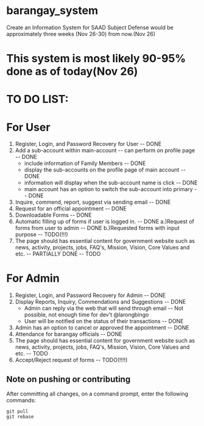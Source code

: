 # barangay_system
Create an Information System for SAAD Subject
Defense would be approximately three weeks (Nov 26-30) from now.(Nov 26)

# This system is most likely 90-95% done as of today(Nov 26)

# TO DO LIST:
# For User
1) Register, Login, and Password Recovery for User -- DONE
2) Add a sub-account within main-account -- can perform on profile page -- DONE
    - include information of Family Members -- DONE
    - display the sub-accounts on the profile page of main account -- DONE
    - information will display when the sub-account name is click -- DONE
    - main account has an option to switch the sub-account into primary -- DONE
3) Inquire, commend, report, suggest via sending email -- DONE
4) Request for an official appointment -- DONE
5) Downloadable Forms -- DONE
6) Automatic filling up of forms if user is logged in. -- DONE
    a.)Request of forms from user to admin -- DONE
    b.)Requested forms with input purpose -- TODO(!!!)
7) The page should has essential content for government website such as
news, activity, projects, jobs, FAQ's, Mission, Vision, Core Values and etc. -- PARTIALLY DONE -- TODO

# For Admin
1) Register, Login, and Password Recovery for Admin -- DONE
2) Display Reports, Inquiry, Commendations and Suggestions -- DONE
    - Admin can reply via the web that will send through email -- Not possible, not enough time for dev't @larongbingo
    - User will be notified on the status of their transactions -- DONE
3) Admin has an option to cancel or approved the appointment -- DONE
4) Attendance for barangay officials -- DONE
5) The page should has essential content for government website such as
news, activity, projects, jobs, FAQ's, Mission, Vision, Core Values and etc. -- TODO
6) Accept/Reject request of forms -- TODO(!!!!)

## Note on pushing or contributing
After committing all changes, on a command prompt, enter the following commands:
```
git pull
git rebase
```